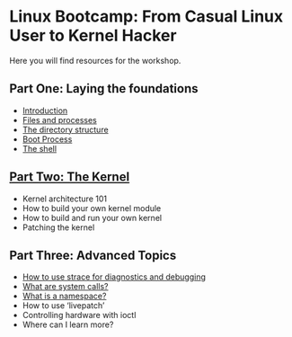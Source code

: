 Linux Bootcamp: From Casual Linux User to Kernel Hacker
======================

Here you will find resources for the workshop.

## Part One: Laying the foundations
* [Introduction](introduction)
* [Files and processes](filesystems)
* [The directory structure](directory)
* [Boot Process](boot_process)
* [The shell](shell)

## [Part Two: The Kernel](kernel)
* Kernel architecture 101
* How to build your own kernel module
* How to build and run your own kernel
* Patching the kernel

## Part Three: Advanced Topics
* [How to use strace for diagnostics and debugging](advanced/README.md#strace)
* [What are system calls?](advanced/README.md#strace)
* [What is a namespace?](advanced/README.md#linux-namespaces)
* How to use ‘livepatch’
* Controlling hardware with ioctl
* Where can I learn more? 